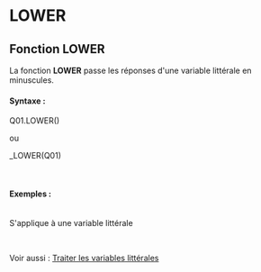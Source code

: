 # LOWER

## Fonction LOWER

La fonction **LOWER** passe les réponses d'une variable littérale en minuscules.

#### Syntaxe :&nbsp;

Q01.LOWER()

ou

\_LOWER(Q01)

&nbsp;

#### Exemples :

\
S'applique à une variable littérale

&nbsp;

Voir aussi : [Traiter les variables littérales](<Traiterlesvariableslitterales.md>)